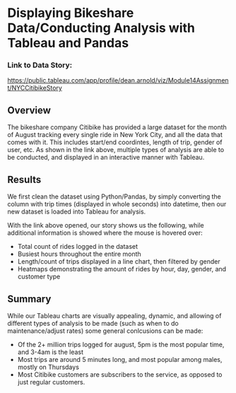 # Displaying Bikeshare Data/Conducting Analysis with Tableau and Pandas

### Link to Data Story:
https://public.tableau.com/app/profile/dean.arnold/viz/Module14Assignment/NYCCitibikeStory

## Overview
The bikeshare company Citibike has provided a large dataset for the month of August tracking every single ride in New York City, and all the data that comes with it. This includes start/end coordintes, length of trip, gender of user, etc. As shown in the link above, multiple types of analysis are able to be conducted, and displayed in an interactive manner with Tableau.

## Results
We first clean the dataset using Python/Pandas, by simply converting the column with trip times (displayed in whole seconds) into datetime, then our new dataset is loaded into Tableau for analysis.

With the link above opened, our story shows us the following, while additional information is showed where the mouse is hovered over:

- Total count of rides logged in the dataset
- Busiest hours throughout the entire month
- Length/count of trips displayed in a line chart, then filtered by gender
- Heatmaps demonstrating the amount of rides by hour, day, gender, and customer type 

## Summary
While our Tableau charts are visually appealing, dynamic, and allowing of different types of analysis to be made (such as when to do maintenance/adjust rates) some general conlcusions can be made:

- Of the 2+ million trips logged for august, 5pm is the most popular time, and 3-4am is the least
- Most trips are around 5 minutes long, and most popular among males, mostly on Thursdays
- Most Citibike customers are subscribers to the service, as opposed to just regular customers.



